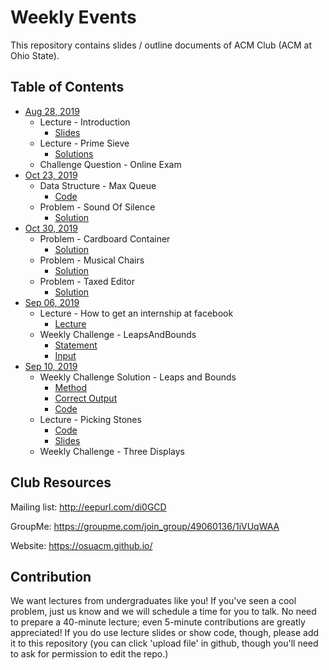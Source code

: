 Weekly Events
===

This repository contains slides / outline documents of ACM Club (ACM at Ohio State).

Table of Contents
---
* [Aug 28, 2019](Aug_28_2019)
    * Lecture - Introduction
        * [Slides](Aug_28_2019/Intro.pptx)
    * Lecture - Prime Sieve
        * [Solutions](Aug_28_2019/PrimeFactor.java)
    * Challenge Question - Online Exam
* [Oct 23, 2019](Oct_23_2019)
    * Data Structure - Max Queue
        * [Code](Oct_23_2019/MaxQueue.java)
    * Problem - Sound Of Silence
        * [Solution](Oct_23_2019/SoundOfSilence.java)
* [Oct 30, 2019](Oct_30_2019)
    * Problem - Cardboard Container
        * [Solution](Oct_30_2019/CardboardContainer.java)
    * Problem - Musical Chairs
        * [Solution](Oct_30_2019/MusicalChairs.java)
    * Problem - Taxed Editor
        * [Solution](Oct_30_2019/TaxedEditor.java)
* [Sep 06, 2019](Sep_06_2019)
    * Lecture - How to get an internship at facebook
        * [Lecture](Sep_06_2019/InternshipAtFacebook.pdf)
    * Weekly Challenge - LeapsAndBounds
        * [Statement](Sep_06_2019/Leaps&Bounds.pptx)
        * [Input](Sep_06_2019/LeapsAndBoundsInput)
* [Sep 10, 2019](Sep_10_2019)
    * Weekly Challenge Solution - Leaps and Bounds
        * [Method](Sep_10_2019/LeapsAndBoundsSolution.pptx)
        * [Correct Output](Sep_10_2019/LeapsAndBoundsOutput)
        * [Code](Sep_10_2019/LeapsAndBoundsSolver.java)
    * Lecture - Picking Stones
        * [Code](Sep_10_2019/PickingStones.java)
        * [Slides](Sep_10_2019/PickingStones.pptx)
    * Weekly Challenge - Three Displays

Club Resources
---
Mailing list: http://eepurl.com/di0GCD

GroupMe:  https://groupme.com/join_group/49060136/1iVUqWAA

Website: https://osuacm.github.io/

Contribution
---
We want lectures from undergraduates like you! If you've seen a cool problem, just us know and we
will schedule a time for you to talk. No need to prepare a 40-minute lecture; even 5-minute
contributions are greatly appreciated! If you do use lecture slides or show code, though,
please add it to this repository (you can click 'upload file' in github, though you'll need
to ask for permission to edit the repo.)
